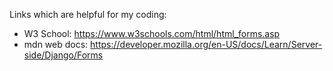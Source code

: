 Links which are helpful for my coding:
- W3 School: https://www.w3schools.com/html/html_forms.asp
- mdn web docs: https://developer.mozilla.org/en-US/docs/Learn/Server-side/Django/Forms